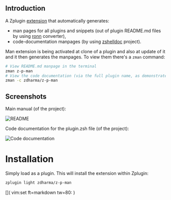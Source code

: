 ## Introduction

A Zplugin [extension](../Z-PLUGINS/) that automatically generates:

  - man pages for all plugins and snippets (out of plugin README.md files by
    using [ronn](https://github.com/rtomayko/ronn) converter),
  - code-documentation manpages (by using
    [zshelldoc](https://github.com/zdharma/zshelldoc) project).

Man extension is being activated at clone of a plugin and also at update of it
and it then generates the manpages. To view them there's a `zman` command:

```zsh
# View README.md manpage in the terminal
zman z-p-man
# View the code documentation (via the full plugin name, as demonstrated)
zman -c zdharma/z-p-man
```

## Screenshots

Main manual (of the project):

![README](https://raw.githubusercontent.com/zdharma/z-p-zman/master/images/zman-readme.png)

Code documentation for the plugin.zsh file (of the project):

![Code documentation](https://raw.githubusercontent.com/zdharma/z-p-zman/master/images/zman-cd.png)

# Installation

Simply load as a plugin. This will install the extension within Zplugin:

```zsh
zplugin light zdharma/z-p-man
```

[]( vim:set ft=markdown tw=80: )

